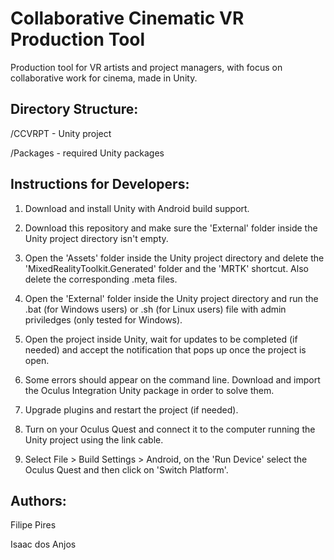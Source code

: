 # Collaborative Cinematic VR Production Tool
Production tool for VR artists and project managers, with focus on collaborative work for cinema, made in Unity.

## Directory Structure:

/CCVRPT   - Unity project 

/Packages - required Unity packages

## Instructions for Developers:

1. Download and install Unity with Android build support.

2. Download this repository and make sure the 'External' folder inside the Unity project directory isn't empty.

3. Open the 'Assets' folder inside the Unity project directory and delete the 'MixedRealityToolkit.Generated' folder and the 'MRTK' shortcut. Also delete the corresponding .meta files.

4. Open the 'External' folder inside the Unity project directory and run the .bat (for Windows users) or .sh (for Linux users) file with admin priviledges (only tested for Windows).

5. Open the project inside Unity, wait for updates to be completed (if needed) and accept the notification that pops up once the project is open.

6. Some errors should appear on the command line. Download and import the Oculus Integration Unity package in order to solve them.

7. Upgrade plugins and restart the project (if needed).

8. Turn on your Oculus Quest and connect it to the computer running the Unity project using the link cable.

9. Select File > Build Settings > Android, on the 'Run Device' select the Oculus Quest and then click on 'Switch Platform'.

## Authors:

Filipe Pires

Isaac dos Anjos
